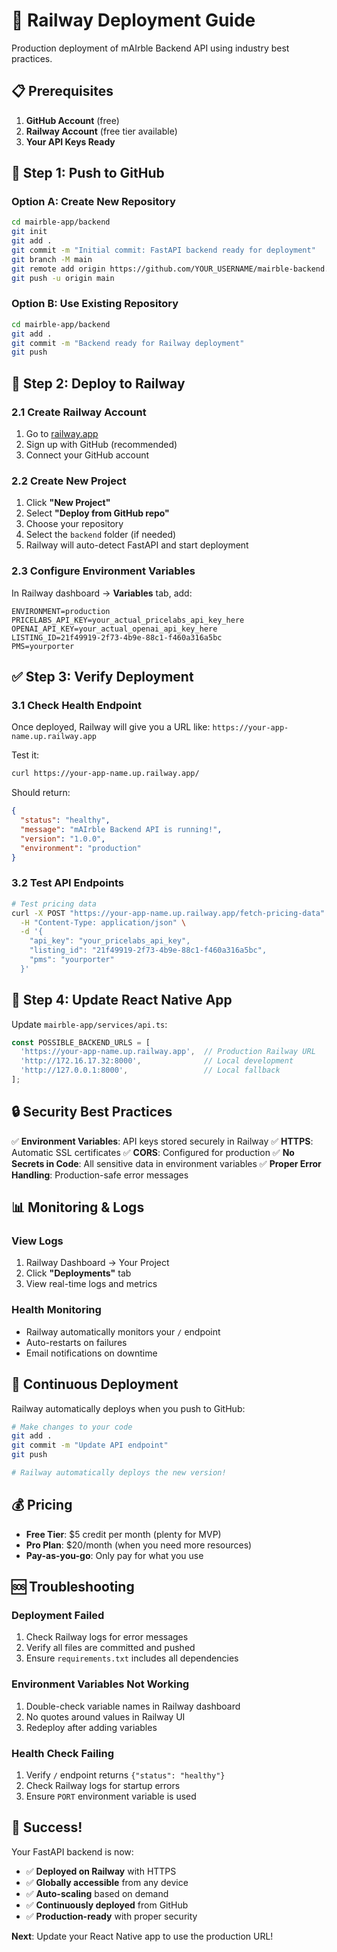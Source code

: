 # 🚀 Railway Deployment Guide

Production deployment of mAIrble Backend API using industry best practices.

## 📋 Prerequisites

1. **GitHub Account** (free)
2. **Railway Account** (free tier available)
3. **Your API Keys Ready**

## 🎯 Step 1: Push to GitHub

### Option A: Create New Repository
```bash
cd mairble-app/backend
git init
git add .
git commit -m "Initial commit: FastAPI backend ready for deployment"
git branch -M main
git remote add origin https://github.com/YOUR_USERNAME/mairble-backend.git
git push -u origin main
```

### Option B: Use Existing Repository
```bash
cd mairble-app/backend
git add .
git commit -m "Backend ready for Railway deployment"
git push
```

## 🚂 Step 2: Deploy to Railway

### 2.1 Create Railway Account
1. Go to [railway.app](https://railway.app)
2. Sign up with GitHub (recommended)
3. Connect your GitHub account

### 2.2 Create New Project
1. Click **"New Project"**
2. Select **"Deploy from GitHub repo"**
3. Choose your repository
4. Select the `backend` folder (if needed)
5. Railway will auto-detect FastAPI and start deployment

### 2.3 Configure Environment Variables
In Railway dashboard → **Variables** tab, add:

```
ENVIRONMENT=production
PRICELABS_API_KEY=your_actual_pricelabs_api_key_here
OPENAI_API_KEY=your_actual_openai_api_key_here
LISTING_ID=21f49919-2f73-4b9e-88c1-f460a316a5bc
PMS=yourporter
```

## ✅ Step 3: Verify Deployment

### 3.1 Check Health Endpoint
Once deployed, Railway will give you a URL like:
`https://your-app-name.up.railway.app`

Test it:
```bash
curl https://your-app-name.up.railway.app/
```

Should return:
```json
{
  "status": "healthy",
  "message": "mAIrble Backend API is running!",
  "version": "1.0.0",
  "environment": "production"
}
```

### 3.2 Test API Endpoints
```bash
# Test pricing data
curl -X POST "https://your-app-name.up.railway.app/fetch-pricing-data" \
  -H "Content-Type: application/json" \
  -d '{
    "api_key": "your_pricelabs_api_key",
    "listing_id": "21f49919-2f73-4b9e-88c1-f460a316a5bc",
    "pms": "yourporter"
  }'
```

## 📱 Step 4: Update React Native App

Update `mairble-app/services/api.ts`:

```typescript
const POSSIBLE_BACKEND_URLS = [
  'https://your-app-name.up.railway.app',  // Production Railway URL
  'http://172.16.17.32:8000',              // Local development
  'http://127.0.0.1:8000',                 // Local fallback
];
```

## 🔒 Security Best Practices

✅ **Environment Variables**: API keys stored securely in Railway
✅ **HTTPS**: Automatic SSL certificates
✅ **CORS**: Configured for production
✅ **No Secrets in Code**: All sensitive data in environment variables
✅ **Proper Error Handling**: Production-safe error messages

## 📊 Monitoring & Logs

### View Logs
1. Railway Dashboard → Your Project
2. Click **"Deployments"** tab
3. View real-time logs and metrics

### Health Monitoring
- Railway automatically monitors your `/` endpoint
- Auto-restarts on failures
- Email notifications on downtime

## 🔄 Continuous Deployment

Railway automatically deploys when you push to GitHub:

```bash
# Make changes to your code
git add .
git commit -m "Update API endpoint"
git push

# Railway automatically deploys the new version!
```

## 💰 Pricing

- **Free Tier**: $5 credit per month (plenty for MVP)
- **Pro Plan**: $20/month (when you need more resources)
- **Pay-as-you-go**: Only pay for what you use

## 🆘 Troubleshooting

### Deployment Failed
1. Check Railway logs for error messages
2. Verify all files are committed and pushed
3. Ensure `requirements.txt` includes all dependencies

### Environment Variables Not Working
1. Double-check variable names in Railway dashboard
2. No quotes around values in Railway UI
3. Redeploy after adding variables

### Health Check Failing
1. Verify `/` endpoint returns `{"status": "healthy"}`
2. Check Railway logs for startup errors
3. Ensure `PORT` environment variable is used

## 🎉 Success!

Your FastAPI backend is now:
- ✅ **Deployed on Railway** with HTTPS
- ✅ **Globally accessible** from any device
- ✅ **Auto-scaling** based on demand
- ✅ **Continuously deployed** from GitHub
- ✅ **Production-ready** with proper security

**Next**: Update your React Native app to use the production URL! 